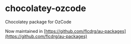 # chocolatey-ozcode
Chocolatey package for OzCode

Now maintained in [https://github.com/flcdrg/au-packages](https://github.com/flcdrg/au-packages)
